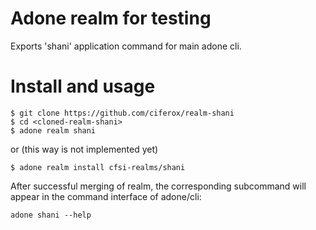 # Adone realm for testing

Exports 'shani' application command for main adone cli.

# Install and usage

```
$ git clone https://github.com/ciferox/realm-shani
$ cd <cloned-realm-shani>
$ adone realm shani
```

or (this way is not implemented yet)

```
$ adone realm install cfsi-realms/shani
```

After successful merging of realm, the corresponding subcommand will appear in the command interface of adone/cli:

```
adone shani --help
```
